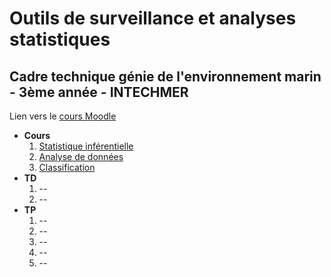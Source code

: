 # Outils de surveillance et analyses statistiques

## Cadre technique génie de l'environnement marin - 3ème année - INTECHMER

Lien vers le [cours Moodle](https://par.moodle.lecnam.net/course/view.php?id=22651)

-   **Cours**
    1.  [Statistique inférentielle](cm1--stat-inf.html)
    2.  [Analyse de données](cm2--add.html)
    3.  [Classification](cm3--classif.html)
-   **TD**
    1.  --
    2.  --
-   **TP**
    1.  --
    2.  --
    3.  --
    4.  --
    5.  --

<!--
Programme à faire :
- Taille d'échantillon
- Test : Normalité, Shapiro, chi^2/Fisher, T-test/Wilcoxon, ANOVA/Kruskal-Wallis
- ADD : ACP, AFC, HAC, k-means
- Méthodologie, échantillonage/sondage
- Variable aléatoire vs variable contrôlée
- Mise en place du protocole ?
- PCOA ??
Organisation :
- CM 1h30  -> Proba, loi et Test
- CM 2h    -> ACP et AFC
- CM 1h30  -> CAH et k-means
- TD 3h    -> Tests
- TD 1h30  -> ??
- TP 3h    -> R - stats desc et normalité/chi2 univarié
- TP 3h    -> T-test/wilcoxon - ANOVA/Kruskal-Wallis
- TP 3h    -> ACP / AFC
- TP 3h    -> k-means / CAH
- TP 3h    -> Récap' global
-->
